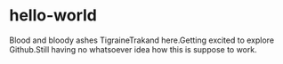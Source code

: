 # hello-world
Blood and bloody ashes
TigraineTrakand here.Getting excited to explore Github.Still having no whatsoever idea how this is suppose to work.

